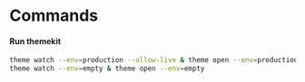 # Commands

#### Run themekit
```bash
theme watch --env=production --allow-live & theme open --env=production
theme watch --env=empty & theme open --env=empty
```